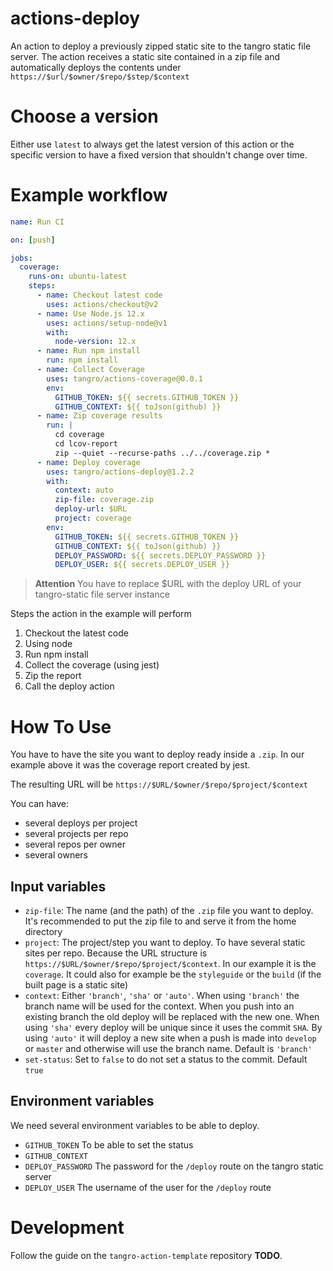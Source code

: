 # actions-deploy

An action to deploy a previously zipped static site to the tangro static file server. The action receives a static site contained in a zip file and automatically deploys the contents under `https://$url/$owner/$repo/$step/$context`

# Choose a version

Either use `latest` to always get the latest version of this action or the specific version to have a fixed version that shouldn't change over time.

# Example workflow

```yml
name: Run CI

on: [push]

jobs:
  coverage:
    runs-on: ubuntu-latest
    steps:
      - name: Checkout latest code
        uses: actions/checkout@v2
      - name: Use Node.js 12.x
        uses: actions/setup-node@v1
        with:
          node-version: 12.x
      - name: Run npm install
        run: npm install
      - name: Collect Coverage
        uses: tangro/actions-coverage@0.0.1
        env:
          GITHUB_TOKEN: ${{ secrets.GITHUB_TOKEN }}
          GITHUB_CONTEXT: ${{ toJson(github) }}
      - name: Zip coverage results
        run: |
          cd coverage
          cd lcov-report
          zip --quiet --recurse-paths ../../coverage.zip *
      - name: Deploy coverage
        uses: tangro/actions-deploy@1.2.2
        with:
          context: auto
          zip-file: coverage.zip
          deploy-url: $URL
          project: coverage
        env:
          GITHUB_TOKEN: ${{ secrets.GITHUB_TOKEN }}
          GITHUB_CONTEXT: ${{ toJson(github) }}
          DEPLOY_PASSWORD: ${{ secrets.DEPLOY_PASSWORD }}
          DEPLOY_USER: ${{ secrets.DEPLOY_USER }}
```

> **Attention** You have to replace \$URL with the deploy URL of your tangro-static file server instance

Steps the action in the example will perform

1. Checkout the latest code
2. Using node
3. Run npm install
4. Collect the coverage (using jest)
5. Zip the report
6. Call the deploy action

# How To Use

You have to have the site you want to deploy ready inside a `.zip`. In our example above it was the coverage report created by jest.

The resulting URL will be `https://$URL/$owner/$repo/$project/$context`

You can have:

- several deploys per project
- several projects per repo
- several repos per owner
- several owners

## Input variables

- `zip-file`: The name (and the path) of the `.zip` file you want to deploy. It's recommended to put the zip file to and serve it from the home directory
- `project`: The project/step you want to deploy. To have several static sites per repo. Because the URL structure is `https://$URL/$owner/$repo/$project/$context`. In our example it is the `coverage`. It could also for example be the `styleguide` or the `build` (if the built page is a static site)
- `context`: Either `'branch'`, `'sha'` or `'auto'`. When using `'branch'` the branch name will be used for the context. When you push into an existing branch the old deploy will be replaced with the new one. When using `'sha'` every deploy will be unique since it uses the commit `SHA`. By using `'auto'` it will deploy a new site when a push is made into `develop` or `master` and otherwise will use the branch name. Default is `'branch'`
- `set-status`: Set to `false` to do not set a status to the commit. Default `true`

## Environment variables

We need several environment variables to be able to deploy.

- `GITHUB_TOKEN` To be able to set the status
- `GITHUB_CONTEXT`
- `DEPLOY_PASSWORD` The password for the `/deploy` route on the tangro static server
- `DEPLOY_USER` The username of the user for the `/deploy` route

# Development

Follow the guide on the `tangro-action-template` repository **TODO**.
